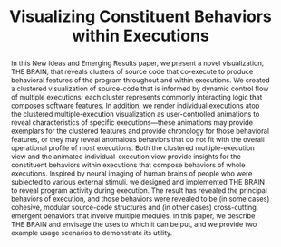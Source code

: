 ---
title: ["Visualizing Constituent Behaviors within Executions"]
categories: ['publication']
authors: ["Palepu, Vijay Krishna", "Jones, James"]
conference: ["2013 1st IEEE International Working Conference
on Software Visualization (VISSOFT)"]
pages: ["pp.1-4"]
dates: ["27-28 September 2013"]
links: [["paper", "publications/vissoft13_palepu_jones.pdf"], ["vimeo", "https://vimeo.com/69526834"]]
nick: ["The Brain"]
image: ["brain.png"]
abstract: ["In this New Ideas and Emerging Results paper, we
present a novel visualization, THE BRAIN, that reveals clusters
of source code that co-execute to produce behavioral features
of the program throughout and within executions. We created a
clustered visualization of source-code that is informed by dynamic
control flow of multiple executions; each cluster represents
commonly interacting logic that composes software features. In
addition, we render individual executions atop the clustered
multiple-execution visualization as user-controlled animations to
reveal characteristics of specific executions—these animations
may provide exemplars for the clustered features and provide
chronology for those behavioral features, or they may reveal
anomalous behaviors that do not fit with the overall operational
profile of most executions. Both the clustered multiple-execution
view and the animated individual-execution view provide insights
for the constituent behaviors within executions that compose
behaviors of whole executions. Inspired by neural imaging of
human brains of people who were subjected to various external
stimuli, we designed and implemented THE BRAIN to reveal
program activity during execution. The result has revealed
the principal behaviors of execution, and those behaviors were
revealed to be (in some cases) cohesive, modular source-code
structures and (in other cases) cross-cutting, emergent behaviors
that involve multiple modules. In this paper, we describe THE BRAIN and envisage the uses to which it can be put, and we
provide two example usage scenarios to demonstrate its utility."]
---